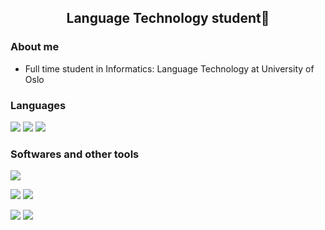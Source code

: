<h2 align="center">Language Technology student👾</h2>

<h3> About me </h3>

- Full time student in Informatics: Language Technology at University of Oslo


<h3 align="left"> Languages </h3>

<img src="https://img.shields.io/badge/Python-FFD43B?style=for-the-badge&logo=python&logoColor=blue" /> <img src="https://img.shields.io/badge/java-%23ED8B00.svg?style=for-the-badge&logo=openjdk&logoColor=white"> <img src="https://img.shields.io/badge/LaTeX-47A141?style=for-the-badge&logo=LaTeX&logoColor=white"> 

<h3 align="left"> Softwares and other tools </h3>
<img src="https://img.shields.io/badge/Visual_Studio_Code-0078D4?style=for-the-badge&logo=visual%20studio%20code&logoColor=white">

<img src="https://img.shields.io/badge/GIT-E44C30?style=for-the-badge&logo=git&logoColor=white"> <img src="https://img.shields.io/badge/GitHub-100000?style=for-the-badge&logo=github&logoColor=white"> 

<img src="https://img.shields.io/badge/Overleaf-47A141?style=for-the-badge&logo=Overleaf&logoColor=white"> <img src="https://img.shields.io/badge/Kaggle-20BEFF?style=for-the-badge&logo=Kaggle&logoColor=white">
